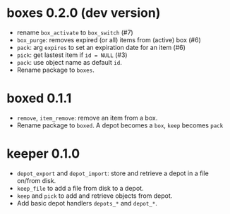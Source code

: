 # boxes 0.2.0 (dev version)

* rename `box_activate` to `box_switch` (#7)
* `box_purge`: removes expired (or all) items from (active) box (#6)
* `pack`: arg `expires` to set an expiration date for an item (#6)
* `pick`: get lastest item if `id = NULL` (#3)
* `pack`: use object name as default `id`.
* Rename package to `boxes`.

# boxed 0.1.1

* `remove`, `item_remove`: remove an item from a box.
* Rename package to `boxed`. A depot becomes a `box`, `keep` becomes `pack`

# keeper 0.1.0

* `depot_export` and `depot_import`: store and retrieve a depot in a file on/from disk.
* `keep_file` to add a file from disk to a depot.
* `keep` and `pick` to add and retrieve objects from depot.
* Add basic depot handlers `depots_*` and `depot_*`.

